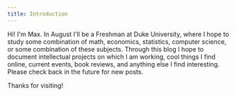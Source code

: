 ```yaml
---
title: Introduction
---
```


Hi! I'm Max. In August I'll be a Freshman at Duke University, where I hope to study some combination of math, economics, statistics, computer science, or some combination of these subjects. 
Through this blog I hope to document intellectual projects on which I am working, cool things I find online, current events, book reviews, and anything else I find interesting. Please check back in the future for new posts. 

Thanks for visiting!